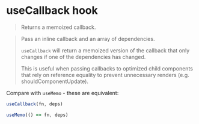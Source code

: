 # useCallback hook

> Returns a memoized callback.

> Pass an inline callback and an array of dependencies. 
> 
> `useCallback` will return a memoized version of the callback that only changes if one of the dependencies has changed. 
> 
> This is useful when passing callbacks to optimized child components that rely on reference equality to prevent unnecessary renders (e.g. shouldComponentUpdate).

Compare with `useMemo` - these are equivalent:

```javascript
useCallback(fn, deps)

useMemo(() => fn, deps)
```
